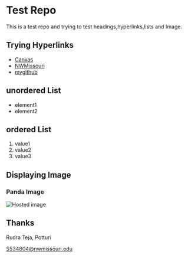 # Test Repo

This is a test repo and trying to test headings,hyperlinks,lists and Image.

## Trying Hyperlinks

- [Canvas](https://nwmissouri.instructure.com/ "opening Canvas")
- [NWMissouri](https://www.nwmissouri.edu/ "about NWMissouri")
- [mygithub](https://github.com/RudraPotturi/testrepo)


## unordered List

- element1
- element2

## ordered List

1. value1
1. value2
1. value3

## Displaying Image

### Panda Image

![Hosted image](https://tinyjpg.com/images/social/website.jpg "Panda")

## Thanks

Rudra Teja, Potturi

S534804@nwmissouri.edu

